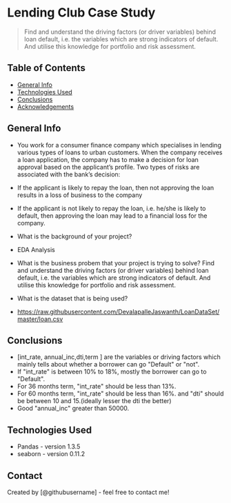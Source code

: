 # Lending Club Case Study
> Find and understand the driving factors (or driver variables) behind loan default, i.e. the variables which are strong indicators of default. And utilise this knowledge for portfolio and risk assessment.


## Table of Contents
* [General Info](#general-information)
* [Technologies Used](#technologies-used)
* [Conclusions](#conclusions)
* [Acknowledgements](#acknowledgements)

<!-- You can include any other section that is pertinent to your problem -->

## General Info
- You work for a consumer finance company which specialises in lending various types of loans to urban customers. When the company receives a loan application, the company has to make a decision for loan approval based on the applicant’s profile. Two types of risks are associated with the bank’s decision:

- If the applicant is likely to repay the loan, then not approving the loan results in a loss of business to the company

- If the applicant is not likely to repay the loan, i.e. he/she is likely to default, then approving the loan may lead to a financial loss for the company.

- What is the background of your project?
- EDA  Analysis

- What is the business probem that your project is trying to solve?
  Find and understand the driving factors (or driver variables) behind loan default, i.e. the variables which are strong indicators of default. And utilise this knowledge for portfolio and risk assessment.

- What is the dataset that is being used?
- https://raw.githubusercontent.com/DevalapalleJaswanth/LoanDataSet/master/loan.csv

<!-- You don't have to answer all the questions - just the ones relevant to your project. -->

## Conclusions
- [int_rate, annual_inc,dti,term ] are the variables or driving factors which mainly tells about whether a borrower can go "Default" or "not".
- If "int_rate" is between 10% to 18%, mostly the borrower can go to "Default".
- For 36 months term, "int_rate" should be less than 13%.
- For 60 months term, "int_rate" should be less than 16%.
and "dti" should be between 10 and 15.(ideally lesser the dti the better)
- Good "annual_inc" greater than 50000.

<!-- You don't have to answer all the questions - just the ones relevant to your project. -->


## Technologies Used
- Pandas - version 1.3.5
- seaborn - version 0.11.2


<!-- As the libraries versions keep on changing, it is recommended to mention the version of library used in this project -->



## Contact
Created by [@githubusername] - feel free to contact me!


<!-- Optional -->
<!-- ## License -->
<!-- This project is open source and available under the [... License](). -->

<!-- You don't have to include all sections - just the one's relevant to your project -->